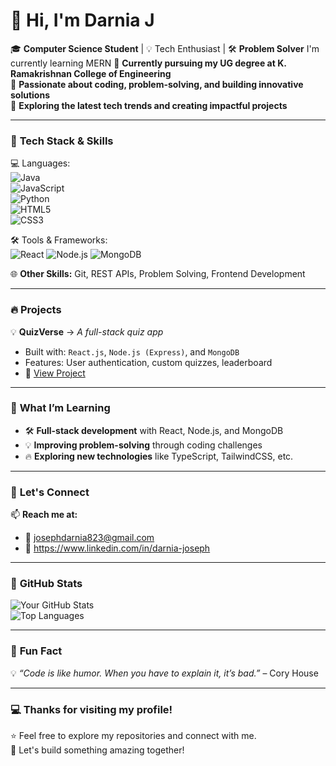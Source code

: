 
# 👋 Hi, I'm Darnia J
🎓 **Computer Science Student** | 💡 Tech Enthusiast | 🛠️ **Problem Solver**
    I'm currently learning MERN
🔹 **Currently pursuing my UG degree at K. Ramakrishnan College of Engineering**  
🔹 **Passionate about coding, problem-solving, and building innovative solutions**  
🔹 **Exploring the latest tech trends and creating impactful projects**

---

### 🚀 **Tech Stack & Skills**
💻 Languages:  
![Java](https://img.shields.io/badge/Java-ED8B00?style=for-the-badge&logo=java&logoColor=white)  
![JavaScript](https://img.shields.io/badge/JavaScript-F7DF1E?style=for-the-badge&logo=javascript&logoColor=black)  
![Python](https://img.shields.io/badge/Python-3776AB?style=for-the-badge&logo=python&logoColor=white)  
![HTML5](https://img.shields.io/badge/HTML5-E34F26?style=for-the-badge&logo=html5&logoColor=white)  
![CSS3](https://img.shields.io/badge/CSS3-1572B6?style=for-the-badge&logo=css3&logoColor=white)  


🛠️ Tools & Frameworks:  
![React](https://img.shields.io/badge/React-20232A?style=for-the-badge&logo=react&logoColor=61DAFB)
![Node.js](https://img.shields.io/badge/Node.js-43853D?style=for-the-badge&logo=node.js&logoColor=white)
![MongoDB](https://img.shields.io/badge/MongoDB-4EA94B?style=for-the-badge&logo=mongodb&logoColor=white)

🌐 **Other Skills:** Git, REST APIs, Problem Solving, Frontend Development

---

### 🔥 **Projects**
💡 **QuizVerse** → *A full-stack quiz app*  
- Built with: `React.js`, `Node.js (Express)`, and `MongoDB`  
- Features: User authentication, custom quizzes, leaderboard  
- 🚀 [View Project](https://github.com/your-username/QuizVerse)
---

### 🌱 **What I’m Learning**
- 🛠️ **Full-stack development** with React, Node.js, and MongoDB  
- 💡 **Improving problem-solving** through coding challenges  
- 🔥 **Exploring new technologies** like TypeScript, TailwindCSS, etc.

---

### 💬 **Let's Connect**
📫 **Reach me at:**  
- 📧 josephdarnia823@gmail.com  
- 💼  https://www.linkedin.com/in/darnia-joseph

---
### 🎯 **GitHub Stats**
![Your GitHub Stats](https://github-readme-stats.vercel.app/api?username=DarniaJoseph&show_icons=true&theme=radical)  
![Top Languages](https://github-readme-stats.vercel.app/api/top-langs/?username=DarniaJoseph&layout=compact&theme=radical)

---

### 🌟 **Fun Fact**
💡 *“Code is like humor. When you have to explain it, it’s bad.”* – Cory House  

---

### 💻 **Thanks for visiting my profile!**  
⭐️ Feel free to explore my repositories and connect with me.  
🚀 Let's build something amazing together!  

<!---
DarniaJoseph/DarniaJoseph is a ✨ special ✨ repository because its `README.md` (this file) appears on your GitHub profile.
You can click the Preview link to take a look at your changes.
--->
